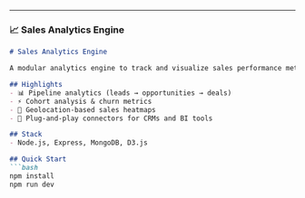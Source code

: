 
---

### 📈 Sales Analytics Engine
```markdown
# Sales Analytics Engine

A modular analytics engine to track and visualize sales performance metrics across your B2B funnel.

## Highlights
- 📊 Pipeline analytics (leads → opportunities → deals)
- ⚡ Cohort analysis & churn metrics
- 📍 Geolocation-based sales heatmaps
- 🧩 Plug-and-play connectors for CRMs and BI tools

## Stack
- Node.js, Express, MongoDB, D3.js

## Quick Start
```bash
npm install
npm run dev
